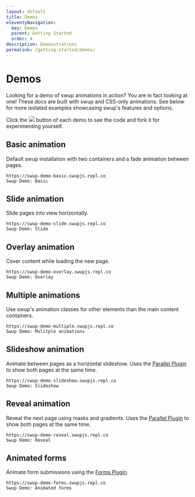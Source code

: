 ```yaml
---
layout: default
title: Demos
eleventyNavigation:
  key: Demos
  parent: Getting Started
  order: 4
description: Demonstrations
permalink: /getting-started/demos/
---
```


# Demos

Looking for a demo of swup animations in action? You are in fact looking at one! These docs are built
with swup and CSS-only animations. See below for more isolated examples showcasing swup's
features and options.

Click the <img src="https://replit.com/badge?theme=dark&variant=small&caption=Try%20with%20Replit"> button
of each demo to see the code and fork it for experimenting yourself.

## Basic animation

Default swup installation with two containers and a fade animation between pages.

```repl
https://swup-demo-basic.swupjs.repl.co
Swup Demo: Basic
```

## Slide animation

Slide pages into view horizontally.

```repl
https://swup-demo-slide.swupjs.repl.co
Swup Demo: Slide
```

## Overlay animation

Cover content while loading the new page.

```repl
https://swup-demo-overlay.swupjs.repl.co
Swup Demo: Overlay
```

## Multiple animations

Use swup's animation classes for other elements than the main content containers.

```repl
https://swup-demo-multiple.swupjs.repl.co
Swup Demo: Mulitple animations
```

## Slideshow animation

Animate between pages as a horizontal slideshow.
Uses the [Parallel Plugin](/plugins/parallel-plugin/) to show both pages at the same time.

```repl
https://swup-demo-slideshow.swupjs.repl.co
Swup Demo: Slideshow
```

## Reveal animation

Reveal the next page using masks and gradients.
Uses the [Parallel Plugin](/plugins/parallel-plugin/) to show both pages at the same time.

```repl
https://swup-demo-reveal.swupjs.repl.co
Swup Demo: Reveal
```

## Animated forms

Animate form submissions using the [Forms Plugin](/plugins/forms-plugin/).

```repl
https://swup-demo-forms.swupjs.repl.co
Swup Demo: Animated forms
```

